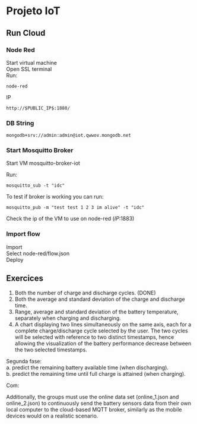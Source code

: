 # Projeto IoT

## Run Cloud
### Node Red
Start virtual machine  
Open SSL terminal  
Run:
```
node-red
```
IP
```
http://$PUBLIC_IP$:1880/
```

### DB String

```
mongodb+srv://admin:admin@iot.qwwov.mongodb.net
```

### Start Mosquitto Broker 
Start VM mosquitto-broker-iot  


Run:  
```
mosquitto_sub -t "idc"
```

To test if broker is working you can run:
```
mosquitto_pub -m "test test 1 2 3 im alive" -t "idc"
```
Check the ip of the VM to use on node-red ($IP$:1883)
### Import flow

Import  
Select node-red/flow.json  
Deploy  

## Exercices

1. Both the number of charge and discharge cycles. (DONE)
2. Both the average and standard deviation of the charge and discharge time.
3. Range, average and standard deviation of the battery temperature, separately
   when charging and discharging.
4. A chart displaying two lines simultaneously on the same axis, each for a complete
   charge/discharge cycle selected by the user. The two cycles will be selected with
   reference to two distinct timestamps, hence allowing the visualization of the
   battery performance decrease between the two selected timestamps.
   
 Segunda fase:  
   a. predict the remaining battery available time (when discharging).  
   b. predict the remaining time until full charge is attained (when charging).
   
Com:  
   
Additionally, the groups must use the online data set (online_1.json and
   online_2.json) to continuously send the battery sensors data from their own local
   computer to the cloud-based MQTT broker, similarly as the mobile devices would on
   a realistic scenario.
